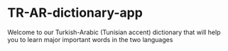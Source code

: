 # TR-AR-dictionary-app
Welcome to our Turkish-Arabic (Tunisian accent) dictionary that will help you to learn major important words in the two languages
